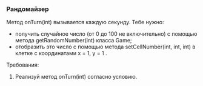 
### Рандомайзер

Метод onTurn(int) вызывается каждую секунду. Тебе нужно:
- получить случайное число (от 0 до 100 не включительно) с помощью метода getRandomNumber(int) класса Game;
- отобразить это число с помощью метода setCellNumber(int, int, int) в клетке с координатами x = 1, y = 1 .


Требования:
1.	Реализуй метод onTurn(int) согласно условию.


